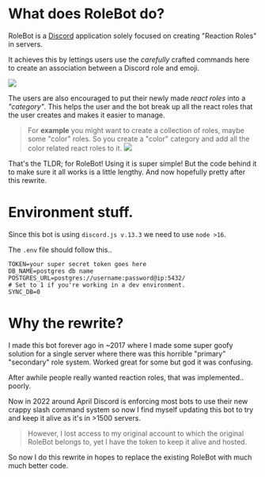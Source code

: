 # What does RoleBot do?
RoleBot is a [Discord](https://discord.com/) application solely focused on creating "Reaction Roles" in servers.

It achieves this by lettings users use the _carefully_ crafted commands here to create an association between a Discord role and emoji. 

![](https://media.discordapp.net/attachments/672912829032169474/928504207651242084/unknown.png)

The users are also encouraged to put their newly made _react roles_ into a _"category"_. This helps the user and the bot break up all the react roles that the user creates and makes it easier to manage.  
> For **example** you might want to create a collection of roles, maybe some "color" roles. So you create a "color" category and add all the color related react roles to it.
> ![](https://media.discordapp.net/attachments/672912829032169474/928504678621282344/unknown.png)

That's the TLDR; for RoleBot! Using it is super simple! But the code behind it to make sure it all works is a little lengthy. And now hopefully pretty after this rewrite.

# Environment stuff.
Since this bot is using `discord.js v.13.3` we need to use `node >16`.

The `.env` file should follow this..
```.env
TOKEN=your super secret token goes here
DB_NAME=postgres db name
POSTGRES_URL=postgres://username:password@ip:5432/
# Set to 1 if you're working in a dev environment.
SYNC_DB=0
```

# Why the rewrite?
I made this bot forever ago in ~2017 where I made some super goofy solution for a single server where there was this horrible "primary" "secondary" role system. Worked great for some but god it was confusing.

After awhile people really wanted reaction roles, that was implemented.. poorly.

Now in 2022 around April Discord is enforcing most bots to use their new crappy slash command system so now I find myself updating this bot to try and keep it alive as it's in >1500 servers.

> However, I lost access to my original account to which the original RoleBot belongs to, yet I have the token to keep it alive and hosted.

So now I do this rewrite in hopes to replace the existing RoleBot with much much better code.